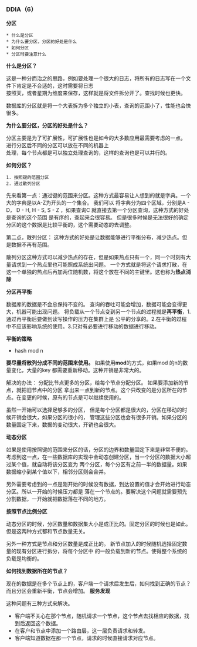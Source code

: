 ### DDIA（6）

**分区**

	* 什么是分区
	* 为什么要分区，分区的好处是什么
	* 如何分区
	* 分区时要注意什么



**什么是分区？**

这是一种分而治之的思路，例如要处理一个很大的日志，将所有的日志写在一个文件下肯定是不合适的，这时需要将日志   
按照天，或者星期为维度来保存，这样就是将文件拆分开了。查找时候也更快。  

数据库的分区就是将一个大表拆为多个独立的小表，查询的范围小了，性能也会快很多。

**为什么要分区，分区的好处是什么？**

分区主要是为了可扩展性，可扩展性也是如今的大多数应用最需要考虑的一点。 进行分区后不同的分区可以放在不同的机器上   
处理，每个节点都是可以独立处理查询的，这样的查询也是可以并行的。

**如何分区？**

    1. 按照键的范围分区
    2. 通过散列分区

先来看第一点：通过键的范围来分区。这种方式最容易让人想到的就是字典。一个大的字典是以A-Z为开头的一个集合。 我们可以 
将字典分为四个区域，分别是A - D， D - H, H - S, S - Z ，如果查询C 就直接去第一个分区查询，这种方式的好处是查询的这个范围
是有序的，查起来会很容易。 
但是很多时候是无法很好的确定分区的这个数据是比较平衡的，这个需要动态的去调整。

第二点，散列分区： 这种方式的好处是让数据能够进行平衡分布，减少热点。但是数据不再有范围。

散列分区这种方式可以减少热点的存在，但是如果热点只有一个，同一个时刻有大量请求到一个热点里也可能照成系统出问题。
一个方式就是将这个请求打散，在这一个单独的热点后再加两位随机数，将这个放在不同的主键里。这也称为**热点消除**

**分区再平衡**

数据库的数据是不会总保持不变的。 查询的吞吐可能会增加，数据可能会变得更大，机器可能出现问题。
将负载从一个节点变到另一个节点的过程就是**再平衡**，1.通过再平衡后要做到读写操作的压力在集群上是
公平的分享的。2.在平衡的过程中不应该影响系统的使用。3.只对有必要进行移动的数据进行移动。

**平衡的策略**

* hash mod n 

**要尽量将散列分成不同的范围来使用。**  如果使用**mod**的方式，如果mod 的n的数量变化，大量的key
都需要重新移动。这种开销是非常大的。

解决的办法： 分配比节点更多的分区，给每个节点分配分区。 如果要添加新的节点，就把旧节点中的分区
拿出来一点到新的节点。这个只改变的是分区所在的节点。在变更的时候，原有的节点是可以继续使用的。

虽然一开始可以选择足够多的分区， 但是每个分区都是很大的，分区在移动的时候开销会很大，如果分区的很小的，
管理这些分区也会有很多开销。如果分区的数量固定下来，数据的变动很大，开销也会很大。

**动态分区**

如果是使用按照键的范围来分区的话，分区的边界和数量固定下来是非常不便的。
考虑到这一点，在一些数据库的实现中会动态创建分区，当一个分区的数据大小超过某个值，就自动将该分区变为
两个分区，每个分区有之前一半的数据量。如果数据缩小到某个值以下，相邻分区则会合并。

另外需要考虑到的一点是刚开始的时候没有数据，到达设置的值才会开始进行动态分区。所以一开始的时候压力都是
落在一个节点的。要解决这个问题就需要预先分割数据，一开始就把数据落在不同的地方。

**按照节点比例分区**

动态分区的时候，分区数量和数据集大小是成正比的。固定分区的时候也是如此。 但是这两种方式都和节点数量无关。

另外一种方式是节点和分区数量是成正比的。 新节点加入的时候随机选择固定数量的现有分区进行拆分，将每个分区中
的一般负载到新的节点。使得整个系统的负载是均衡的。


**如何找到数据所在的节点？**

现在的数据是在多个节点上的，客户端一个请求后发生后，如何找到正确的节点？ 而且分区会重新平衡，节点会增加。
**服务发现**

这种问题有三种方式来解决。

* 客户端不关心在那个节点，随机请求一个节点，这个节点去找相应的数据，找到后返回这个数据。
* 在客户和节点中添加一个路由层，这一层负责请求和转发。
* 客户端知道数据在那一个节点，请求的时候直接请求对应节点。













